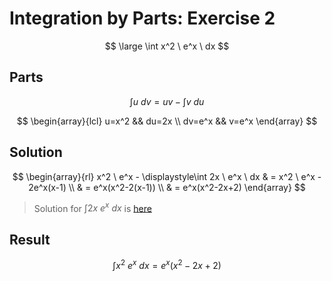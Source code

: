 # Integration by Parts: Exercise 2

$$
\large
\int x^2 \ e^x \ dx
$$

## Parts

$$
\int u \ dv = uv - \int v \ du
$$

$$
\begin{array}{lcl}
u=x^2 && du=2x
\\
dv=e^x && v=e^x
\end{array}
$$

## Solution

$$
\begin{array}{rl}
x^2 \ e^x - \displaystyle\int 2x \ e^x \ dx & = x^2 \ e^x - 2e^x(x-1)
\\
& = e^x(x^2-2(x-1))
\\
& = e^x(x^2-2x+2)
\end{array}
$$

> Solution for $\int 2x \ e^x \ dx$ is [here](https://github.com/damianc/math-notes/blob/master/_excercises/integrals/int-by-parts/ex-1.md)

## Result

$$
\int x^2 \ e^x \ dx = e^x(x^2-2x+2)
$$


